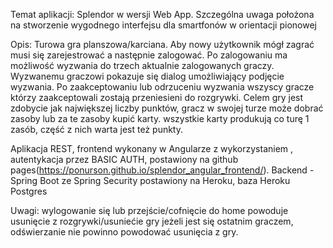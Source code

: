 Temat aplikacji:
Splendor w wersji Web App. Szczególna uwaga położona na stworzenie wygodnego interfejsu dla smartfonów w orientacji pionowej

Opis:
Turowa gra planszowa/karciana. Aby nowy użytkownik mógł zagrać musi się zarejestrować a następnie zalogować. Po zalogowaniu ma możliwość wyzwania do trzech aktualnie zalogowanych graczy. Wyzwanemu graczowi pokazuje się dialog umożliwiający podjęcie wyzwania. Po zaakceptowaniu lub odrzuceniu wyzwania wszyscy gracze którzy zaakceptowali zostają przeniesieni do rozgrywki. Celem gry jest zdobycie jak największej liczby punktów, gracz w swojej turze może dobrać zasoby lub za te zasoby kupić karty. wszystkie karty produkują co turę 1 zasób, część z nich warta jest też punkty.

Aplikacja REST, frontend wykonany w Angularze z wykorzystaniem , autentykacja przez BASIC AUTH, postawiony na github pages(https://ponurson.github.io/splendor_angular_frontend/). Backend - Spring Boot ze Spring Security postawiony na Heroku, baza Heroku Postgres

Uwagi:
wylogowanie się lub przejście/cofnięcie do home powoduje usunięcie z rozgrywki/usuniećie gry jeżeli jest się ostatnim graczem, odświerzanie nie powinno powodować usunięcia z gry.
